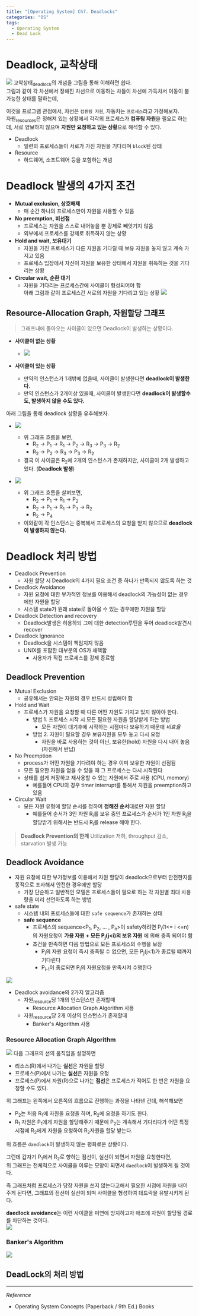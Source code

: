 ```yaml
---
title: "[Operating System] Ch7. Deadlocks"
categories: "OS"
tags:
  - Operating System
  - Dead Lock
---
```


# Deadlock, 교착상태
![](/assets/images/study/dev/2021/os/ch7_deadlock.png)
교착상태<sub>deadlock</sub>의 개념을 그림을 통해 이해하면 쉽다.  
그림과 같이 각 차선에서 정해진 차선으로 이동하는 차들이 차선에 가득차서 이동이 불가능한 상태를 말하는데,  

이것을 프로그램 관점에서, 차선은 `컴퓨팅 자원`, 자동차는 `프로세스`라고 가정해보자.  
자원<sub>resources</sub>은 정해져 있는 상황에서 각각의 프로세스가 **컴퓨팅 자원**을 필요로 하는데, 서로 양보하지 않으며 **자원만 요청하고 있는 상황**으로 해석할 수 있다.

- Deadlock
  - 일련의 프로세스들이 서로가 가진 자원을 기다리며 `block`된 상태
- Resource
  - 하드웨어, 소프트웨어 등을 포함하는 개념

# Deadlock 발생의 4가지 조건
- **Mutual exclusion, 상호배제**
  - 매 순간 하나의 프로세스만이 자원을 사용할 수 있음
- **No preemption, 비선점**
  - 프로세스는 자원을 스스로 내어놓을 뿐 강제로 빼앗기지 않음
  - 외부에서 프로세스를 강제로 취득하지 않는 상황
- **Hold and wait, 보유대기**
  - 자원을 가진 프로세스가 다른 자원을 기다릴 때 보유 자원을 놓지 않고 계속 가지고 있음
  - 프로세스 입장에서 자신이 자원을 보유한 상태에서 자원을 취득하는 것을 기다리는 상황
- **Circular wait, 순환 대기**
  - 자원을 기다리는 프로세스간에 사이클이 형성되어야 함  
  아래 그림과 같이 프로세스간 서로의 자원을 기다리고 있는 상황
![](/assets/images/study/dev/2021/os/ch7_deadlock-prevention.jpeg)


## Resource-Allocation Graph, 자원할당 그래프
> 그래프내에 돌아오는 사이클이 있으면 Deadlock이 발생하는 상황이다.

- **사이클이 없는 상황**
  - ![](/assets/images/study/dev/2021/os/ch7_resource-allocation-graph.png)

- **사이클이 있는 상황**
  - 만약의 인스턴스가 1개밖에 없을때, 사이클이 발생한다면 **deadlock이 발생한다.**
  - 만약 인스턴스가 2개이상 있을때, 사이클이 발생한다면 **deadlock이 발생할수도, 발생하지 않을 수도 있다.**

아래 그림을 통해 deadlock 상황을 유추해보자.
  - ![](/assets/images/study/dev/2021/os/ch7_resource-allocation-graph-2.png)
    - 위 그래프 흐름을 보면,
      - R<sub>2</sub> -> P<sub>1</sub> -> R<sub>1</sub> -> P<sub>2</sub> -> R<sub>3</sub> -> P<sub>3</sub> -> R<sub>2</sub>
      - R<sub>2</sub> -> P<sub>2</sub> -> R<sub>3</sub> -> P<sub>3</sub> -> R<sub>2</sub>
    - 결국 이 사이클은 R<sub>2</sub>에 2개의 인스턴스가 존재하지만, 사이클이 2개 발생하고 있다. (**Deadlock 발생**)

  - ![](/assets/images/study/dev/2021/os/ch7_resource-allocation-graph-3.png)
    - 위 그래프 흐름을 살펴보면,
      - R<sub>2</sub> -> P<sub>1</sub> -> R<sub>1</sub> -> P<sub>2</sub>
      - R<sub>2</sub> -> P<sub>1</sub> -> R<sub>1</sub> -> P<sub>3</sub> -> R<sub>2</sub>
      - R<sub>2</sub> -> P<sub>4</sub>
    - 이와같이 각 인스턴스는 중복해서 프로세스의 요청을 받지 않으므로 **deadlock이 발생하지 않는다.**

# Deadlock 처리 방법
- Deadlock Prevention
  - 자원 할당 시 Deadlock의 4가지 필요 조건 중 하나가 만족되지 않도록 하는 것
- Deadlock Avoidance
  - 자원 요청에 대한 부가적인 정보를 이용해서 deadlock의 가능성이 없는 경우에만 자원을 할당
  - 시스템 state가 원래 state로 돌아올 수 있는 경우에만 자원을 할당
- Deadlock Detection and recovery
  - Deadlock발생은 허용하되 그에 대한 detection루틴을 두어 deadlock발견시 recover
- Deadlock Ignorance
  - Deadlock을 시스템이 책임지지 않음
  - UNIX를 포함한 대부분의 OS가 채택함
    - 사용자가 직접 프로세스를 강제 종료함

## Deadlock Prevention
- Mutual Exclusion
  - 공유해서는 안되는 자원의 경우 반드시 성립해야 함
- Hold and Wait
  - 프로세스가 자원을 요청할 때 다른 어떤 자원도 가지고 있지 않아야 한다.
    - 방법 1. 프로세스 시작 시 모든 필요한 자원을 할당받게 하는 방법
      - 모든 자원이 대기후에 시작하는 시점마다 보유하기 때문애 *비효율*
    - 방법 2. 자원이 필요할 경우 보유자원을 모두 놓고 다시 요청
      - 자원을 바로 사용하는 것이 아닌, 보유한(hold) 자원을 다시 내어 놓음(자진해서 반납)
- No Preemption
  - process가 어떤 자원을 기다려야 하는 경우 이미 보유한 자원이 선점됨
  - 모든 필요한 자원을 얻을 수 있을 때 그 프로세스는 다시 시작된다
  - 상태를 쉽게 저장하고 재사용할 수 있는 자원에서 주로 사용 (CPU, memory)
    - 예를들어 CPU의 경우 timer interrupt를 통해서 자원을 preemption하고 있음
- Circular Wait
  - 모든 자원 유형에 할당 순서를 정하여 **정해진 순서**대로만 자원 할당
    - 예를들어 순서가 3인 자원 R<sub>i</sub>를 보유 중인 프로세스가 순서가 1인 자원 R<sub>j</sub>을 할당받기 위해서는 반드시 R<sub>i</sub>를 release 해야 한다.


> **Deadlock Prevention의 한계**
Utilization 저하, throughput 감소, starvation 발생 가능

## Deadlock Avoidance
- 자원 요청에 대한 부가정보를 이용해서 자원 할당이 deadlock으로부터 안전한지를 동적으로 조사해서 안전한 경우에만 할당
  - 가장 단순하고 일반적인 모델은 프로세스들이 필요로 하는 각 자원별 최대 사용량을 미리 선언하도록 하는 방법
- safe state
  - 시스템 내의 프로세스들에 대한 `safe sequence`가 존재하는 상태
  - **safe sequence**
    - 프로세스의 sequence<P<sub>1</sub>, P<sub>2</sub>, ... , P<sub>n</sub>>이 safety하려면 P<sub>i</sub>(1<= i <=n)의 자원요청이 **가용 자원 + 모든 P<sub>j</sub>(j<i)의 보유 자원** 에 의해 충족 되어야 함
    - 조건을 만족하면 다음 방법으로 모든 프로세스의 수행을 보장
      - P<sub>i</sub>의 자원 요청이 즉시 충족될 수 없으면, 모든 P<sub>j</sub>(j<1)가 종료될 떄까지 기다린다
      - P<sub>i-1</sub>이 종료되면 P<sub>i</sub>의 자원요청을 만족시켜 수행한다

![](/assets/images/study/dev/2021/os/ch7_daedlock_avoidance.png)
- Deadlock avoidance의 2가지 알고리즘
  - 자원<sub>resource</sub>당 1개의 인스턴스만 존재할때
    - Resource Allocation Graph Algorithm 사용
  - 자원<sub>resource</sub>당 2개 이상의 인스턴스가 존재할때
    - Banker's Algorithm 사용


### Resource Allocation Graph Algorithm
![](/assets/images/study/dev/2021/os/ch7_resource-allocation-graph-algorithm.png)
다음 그래프의 선의 움직임을 설명하면
- 리소스(R)에서 나가는 **실선**은 자원을 할당
- 프로세스(P)에서 나가는 **실선**은 자원을 요청
- 프로세스(P)에서 자원(R)으로 나가는 **점선**은 프로세스가 적어도 한 번은 자원을 요청할 수도 있다.

위 그래프는 왼쪽에서 오른쪽의 흐름으로 진행하는 과정을 나타낸 건데, 해석해보면  
- P<sub>2</sub>는 처음 R<sub>1</sub>에 자원을 요청을 하며, R<sub>2</sub>에 요청을 하기도 한다. 
- R<sub>1</sub> 자원은 P<sub>1</sub>에게 자원을 할당해주기 때문에 P<sub>2</sub>는 계속해서 기다리다가 어떤 특정 시점에 R<sub>2</sub>에게 자원을 요청하여 R<sub>2</sub>자원을 할당 받는다.

위 흐름은 `daedlock`이 발생하지 않는 평화로운 상황이다.  

그런데 갑자기 P<sub>1</sub>에서 R<sub>2</sub>로 향하는 점선이, 실선이 되면서 자원을 요청한다면,  
위 그래프는 전체적으로 사이클을 이루는 모양이 되면서 `daedlock`이 발생하게 될 것이다.

즉 그래프처럼 프로세스가 당장 자원을 쓰지 않는다고해서 필요한 시점에 자원을 내어 주게 된다면, 그래프의 점선이 실선이 되며 사이클을 형성하여 데드락을 유발시키게 된다.  

**daedlock avoidance**는 이런 사이클을 미연에 방지하고자 애초에 자원이 할당될 경로를 차단하는 것이다.  
![](/assets/images/study/dev/2021/os/ch7_r-a-g-reject.png)

### Banker's Algorithm
![](/assets/images/study/dev/2021/os/ch7_bankers_algorithm.png)

## DeadLock의 처리 방법
---

*Reference*

- Operating System Concepts (Paperback / 9th Ed.) Books